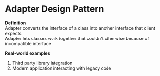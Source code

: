 # Adapter Design Pattern  
**Definition**  
Adapter converts the interface of a class into another interface that client expects.  
Adapter lets classes work together that couldn't otherwise because of incompatible interface  

**Real-world examples**  
1. Third party library integration
2. Modern application interacting with legacy code
